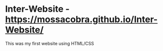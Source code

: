 # Inter-Website - https://mossacobra.github.io/Inter-Website/

This was my first website using HTML/CSS 
